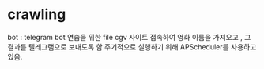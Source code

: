 # crawling

bot : telegram bot 연습을 위한 file
      cgv 사이트 접속하여 영화 이름을 가져오고 , 그 결과를 텔레그램으로 보내도록 함
      주기적으로 실행하기 위해 APScheduler를 사용하고 있음.
